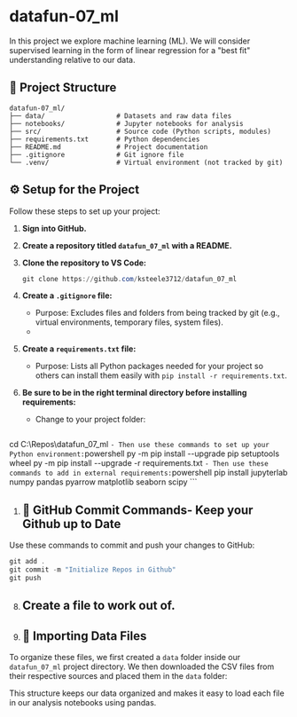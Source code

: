 # datafun-07_ml
In this project we explore machine learning (ML). We will consider supervised learning in the form of linear regression for a "best fit" understanding relative to our data.

## 📁 Project Structure

```text
datafun-07_ml/
├── data/                  # Datasets and raw data files
├── notebooks/             # Jupyter notebooks for analysis
├── src/                   # Source code (Python scripts, modules)
├── requirements.txt       # Python dependencies
├── README.md              # Project documentation
├── .gitignore             # Git ignore file
└── .venv/                 # Virtual environment (not tracked by git)
```

## ⚙️ Setup for the Project

Follow these steps to set up your project:

1. **Sign into GitHub.**
2. **Create a repository titled `datafun_07_ml` with a README.**
3. **Clone the repository to VS Code:**

    ```powershell
    git clone https://github.com/ksteele3712/datafun_07_ml
    ```

4. **Create a `.gitignore` file:**
    - Purpose: Excludes files and folders from being tracked by git (e.g., virtual environments, temporary files, system files).
    - 
5. **Create a `requirements.txt` file:**
    - Purpose: Lists all Python packages needed for your project so others can install them easily with `pip install -r requirements.txt`.

6. **Be sure to be in the right terminal directory before installing requirements:**
    - Change to your project folder:
    ```powershell
cd C:\Repos\datafun_07_ml
    ```
    - Then use these commands to set up your Python environment:
    ```powershell
py -m pip install --upgrade pip setuptools wheel
py -m pip install --upgrade -r requirements.txt
    ```
    - Then use these commands to add in external requirements:
    ```powershell
pip install jupyterlab numpy pandas pyarrow matplotlib seaborn scipy
    ```

1. ## 🚀 GitHub Commit Commands- Keep your Github up to Date

Use these commands to commit and push your changes to GitHub:

```powershell
git add .
git commit -m "Initialize Repos in Github"
git push
```

8. ## Create a file to work out of.

9. ## 📂 Importing Data Files


To organize these files, we first created a `data` folder inside our `datafun_07_ml` project directory. We then downloaded the CSV files from their respective sources and placed them in the `data` folder:


This structure keeps our data organized and makes it easy to load each file in our analysis notebooks using pandas.


